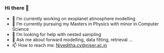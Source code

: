 ### Hi there 👋

<!--
**NivedithaCV/Nivedithacv** is a ✨ _special_ ✨ repository because its `README.md` (this file) appears on your GitHub profile.

Here are some ideas to get you started:
-->
- 🔭 I’m currently working on exoplanet atmosphere modelling
- 🌱 I’m currently pursuing my Masters in Physics with minor in Computer Science 
- 🤔 I’m looking for help with nested sampling
- 💬 Ask me about forward modelling, data fitting, retrieval ...
- 📫 How to reach me: Niveditha.cv@niser.ac.in

